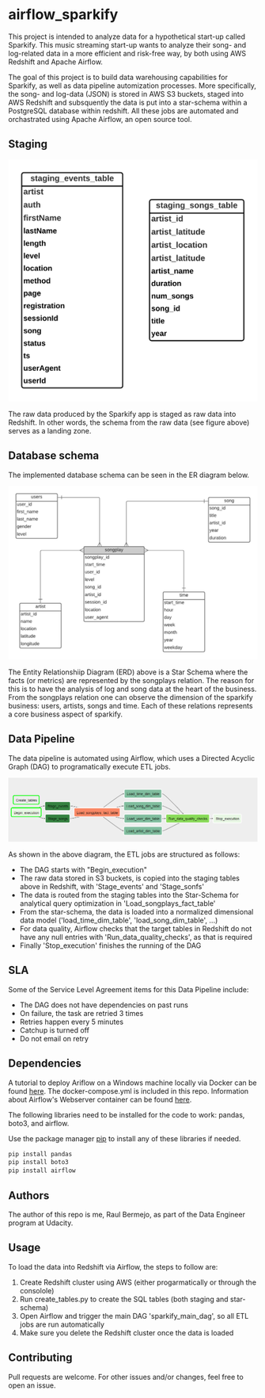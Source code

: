 # airflow_sparkify

This project is intended to analyze data for a hypothetical start-up called Sparkify. This music streaming start-up wants to analyze their song- and log-related data in a more efficient and risk-free way, by both using AWS Redshift and Apache Airflow.

The goal of this project is to build data warehousing capabilities for Sparkify, as well as data pipeline automization processes. More specifically, the song- and log-data (JSON) is stored in AWS S3 buckets, staged into AWS Redshift and subsquently the data is put into a star-schema within a PostgreSQL database within redshift. All these jobs are automated and orchastrated using Apache Airflow, an open source tool.

## Staging

![alt text](https://github.com/raul-bermejo/airflow_sparkify/blob/main/figures/staging_tables.png)

The raw data produced by the Sparkify app is staged as raw data into Redshift. In other words, the schema from the raw data (see figure above) serves as a landing zone.

## Database schema

The implemented database schema can be seen in the ER diagram below.

![alt text](https://github.com/raul-bermejo/airflow_sparkify/blob/main/figures/sparkify_erd.png)

The Entity Relationshiip Diagram (ERD) above is a Star Schema where the facts (or metrics) are represented by the songplays relation. The reason for this is to have the analysis of log and song data at the heart of the business. From the songplays relation one can observe the dimension of the sparkify business: users, artists, songs and time. Each of these relations represents a core business aspect of sparkify.

## Data Pipeline

The data pipeline is automated using Airflow, which uses a Directed Acyclic Graph (DAG) to programatically execute ETL jobs. 

![alt text](https://github.com/raul-bermejo/airflow_sparkify/blob/main/figures/dag.png)

As shown in the above diagram, the ETL jobs are structured as follows:
- The DAG starts with "Begin_execution"
- The raw data stored in S3 buckets, is copied into the staging tables above in Redshift, with 'Stage_events' and 'Stage_sonfs' 
- The data is routed from the staging tables into the Star-Schema for analytical query optimization in 'Load_songplays_fact_table'
- From the star-schema, the data is loaded into a normalized dimensional data model ('load_time_dim_table', 'load_song_dim_table', ...)
- For data quality, Airflow checks that the target tables in Redshift do not have any null entries with 'Run_data_quality_checks', as that is required
- Finally 'Stop_execution' finishes the running of the DAG

## SLA

Some of the Service Level Agreement items for this Data Pipeline include:

- The DAG does not have dependencies on past runs
- On failure, the task are retried 3 times
- Retries happen every 5 minutes
- Catchup is turned off
- Do not email on retry

## Dependencies

A tutorial to deploy Ariflow on a Windows machine locally via Docker can be found [here](https://dev.to/jfhbrook/how-to-run-airflow-on-windows-with-docker-2d01). The docker-compose.yml is included in this repo. Information about Airflow's Webserver container can be found [here](https://airflow.apache.org/docs/apache-airflow/stable/security/webserver.html#web-authentication). 

The following libraries need to be installed for the code to work: pandas, boto3, and airflow.

Use the package manager [pip](https://pip.pypa.io/en/stable/) to install any of these libraries if needed.

```bash
pip install pandas
pip install boto3
pip install airflow
```


## Authors

The author of this repo is me, Raul Bermejo, as part of the Data Engineer program at Udacity.

## Usage


To load the data into Redshift via Airflow, the steps to follow are:

1. Create Redshift cluster using AWS (either progarmatically or through the consolole)
2. Run create_tables.py to create the SQL tables  (both staging and star-schema)
3. Open Airflow and trigger the main DAG 'sparkify_main_dag', so all ETL jobs are run automatically
4. Make sure you delete the Redshift cluster once the data is loaded

## Contributing
Pull requests are welcome. For other issues and/or changes, feel free to open an issue.
